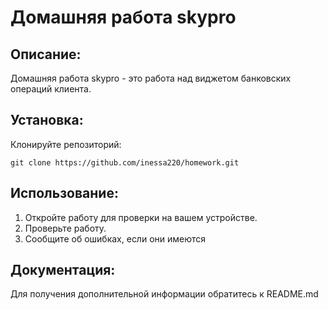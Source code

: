 # Домашняя работа skypro

## Описание:

Домашняя работа skypro - это работа над виджетом банковских операций клиента.

## Установка:

Клонируйте репозиторий:
```
git clone https://github.com/inessa220/homework.git
```
## Использование:

1. Откройте работу для проверки на вашем устройстве.
2. Проверьте работу.
3. Сообщите об ошибках, если они имеются

## Документация:

Для получения дополнительной информации обратитесь к README.md
